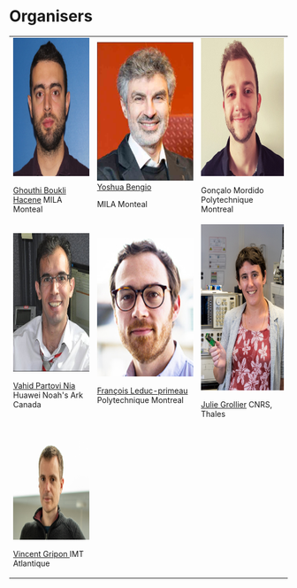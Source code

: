 # Organisers

<table class="orgtable">
 <tr class="orgtabletr">
    <td class="orgtabletd">  
      <img src="/orginisers_pictures/UserImage.jpg" alt="Ghouthi Boukli Hacene" width="250" height="250"/>
       <p> <a href="https://mila.quebec/personne/ghouthi-boukli-hacene/"> Ghouthi Boukli Hacene</a> MILA Monteal</p>
   </td>
    <td class="orgtabletd">  
     <img src="/orginisers_pictures/Yoshua_bengio.jpeg" alt="Yoshua Bengio" width="250" height="250" />
        <a href="https://yoshuabengio.org/"> Yoshua Bengio</a> 
        <p>MILA Monteal</p>
   </td>
   <td class="orgtabletd">  
    <img src="/orginisers_pictures/goncalo.jpeg" alt="Gonçalo Mordido" width="250" height="250" />
  <p>Gonçalo Mordido Polytechnique Montreal</p>
   </td>
  </tr> 
  <tr class="orgtabletr">
    <td class="orgtabletd">  
     <img src="/orginisers_pictures/vahid_photo.png" alt="Vahid Partovi Nia‬" width="250" height="250"/>
    <p> <a href="https://datawisdom.ca"> Vahid Partovi Nia </a> Huawei Noah's Ark Canada</p>
 
   </td>
    <td class="orgtabletd">  
      <img src="/orginisers_pictures/leduc-primeau-francois.jpg" alt="François Leduc-primeau" width="250" height="250"/>
      <p> <a href="https://www.gr2m.polymtl.ca/francois-leduc-primeau-en"> François Leduc-primeau</a> Polytechnique Montreal</p>
   </td>
   <td class="orgtabletd">  
    <img src="/orginisers_pictures/JG1.jpg" alt="Julie Grollier" width="200" height="300"/>
   <p> <a href="http://julie.grollier.free.fr"> Julie Grollier</a> CNRS, Thales</p>
   </td>
  </tr>
 <tr class="orgtabletr">
    <td class="orgtabletd">  
     <img src="/orginisers_pictures/VG.png" alt="vincent gripon" width="200" height="200"/>
    <p> <a href="https://www.vincent-gripon.com"> Vincent Gripon </a> IMT Atlantique</p>
   </td>
  </tr>
</table>






